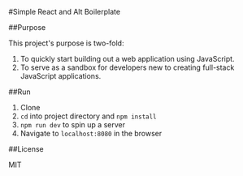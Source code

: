 #Simple React and Alt Boilerplate

##Purpose

This project's purpose is two-fold:

1. To quickly start building out a web application using JavaScript.
2. To serve as a sandbox for developers new to creating full-stack JavaScript applications.

##Run

1. Clone
2. `cd` into project directory and `npm install`
3. `npm run dev` to spin up a server
4. Navigate to `localhost:8080` in the browser

##License

MIT
